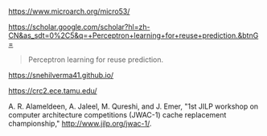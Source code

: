 #

https://www.microarch.org/micro53/

https://scholar.google.com/scholar?hl=zh-CN&as_sdt=0%2C5&q=+Perceptron+learning+for+reuse+prediction.&btnG=

>  Perceptron learning for reuse prediction.

https://snehilverma41.github.io/

https://crc2.ece.tamu.edu/

A. R. Alameldeen, A. Jaleel, M. Qureshi, and J. Emer, "1st JILP workshop on computer architecture competitions (JWAC-1) cache replacement championship," http://www.jilp.org/jwac-1/.
